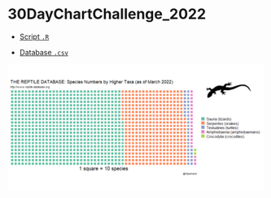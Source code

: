 # 30DayChartChallenge_2022

- [Script `.R`](https://github.com/fblpalmeira/30DayChartChallenge_2022/blob/main/30dayschallenge_day1.R)

- [Database `.csv`](http://www.reptile-database.org/db-info/SpeciesStat.html)

<img src="https://github.com/fblpalmeira/30DayChartChallenge_2022/blob/main/30dayschallenge_day1.png">
